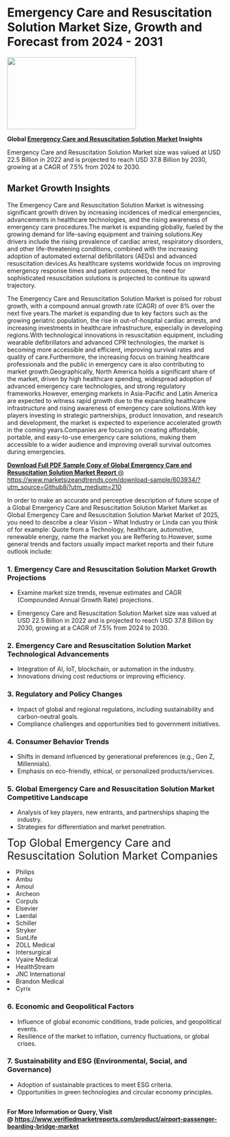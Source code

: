 <H1>Emergency Care and Resuscitation Solution Market Size, Growth and Forecast from 2024 - 2031</H1><img class="aligncenter size-medium wp-image-584254" src="https://thirdeyenews.in/wp-content/uploads/2024/09/Global-Market-Research-300x168.jpeg" alt="" width="300" height="168" /><p><strong>Global&nbsp;<a href="https://www.marketsizeandtrends.com/download-sample/603934/?utm_source=Github8j?utm_medium=210">Emergency Care and Resuscitation Solution Market</a> Insights</strong></p><p>Emergency Care and Resuscitation Solution Market size was valued at USD 22.5 Billion in 2022 and is projected to reach USD 37.8 Billion by 2030, growing at a CAGR of 7.5% from 2024 to 2030.</p><p><h2>Market Growth Insights</h2> <p>The Emergency Care and Resuscitation Solution Market is witnessing significant growth driven by increasing incidences of medical emergencies, advancements in healthcare technologies, and the rising awareness of emergency care procedures.The market is expanding globally, fueled by the growing demand for life-saving equipment and training solutions.Key drivers include the rising prevalence of cardiac arrest, respiratory disorders, and other life-threatening conditions, combined with the increasing adoption of automated external defibrillators (AEDs) and advanced resuscitation devices.As healthcare systems worldwide focus on improving emergency response times and patient outcomes, the need for sophisticated resuscitation solutions is projected to continue its upward trajectory.</p> <p><a href="#"></a></p> <p>The Emergency Care and Resuscitation Solution Market is poised for robust growth, with a compound annual growth rate (CAGR) of over 8% over the next five years.The market is expanding due to key factors such as the growing geriatric population, the rise in out-of-hospital cardiac arrests, and increasing investments in healthcare infrastructure, especially in developing regions.With technological innovations in resuscitation equipment, including wearable defibrillators and advanced CPR technologies, the market is becoming more accessible and efficient, improving survival rates and quality of care.Furthermore, the increasing focus on training healthcare professionals and the public in emergency care is also contributing to market growth.Geographically, North America holds a significant share of the market, driven by high healthcare spending, widespread adoption of advanced emergency care technologies, and strong regulatory frameworks.However, emerging markets in Asia-Pacific and Latin America are expected to witness rapid growth due to the expanding healthcare infrastructure and rising awareness of emergency care solutions.With key players investing in strategic partnerships, product innovation, and research and development, the market is expected to experience accelerated growth in the coming years.Companies are focusing on creating affordable, portable, and easy-to-use emergency care solutions, making them accessible to a wider audience and improving overall survival outcomes during emergencies.<p><a href="#"></p><p><span class=""><strong>Download Full PDF Sample Copy of Global Emergency Care and Resuscitation Solution Market Report</strong> @ <a href="https://www.marketsizeandtrends.com/download-sample/603934/?utm_source=Github8j?utm_medium=210" target="_blank">https://www.marketsizeandtrends.com/download-sample/603934/?utm_source=Github8j?utm_medium=210</a></span></p><p>In order to make an accurate and perceptive description of future scope of a Global&nbsp;Emergency Care and Resuscitation Solution Market Market as Global&nbsp;Emergency Care and Resuscitation Solution Market Market of 2025, you need to describe a clear Vision &ndash; What Industry or Linda can you think of for example: Quote from a Technology, healthcare, automotive, renewable energy, name the market you are Reffering to.However, some general trends and factors usually impact market reports and their future outlook include:</p><h3>1.&nbsp;<strong>Emergency Care and Resuscitation Solution Market Growth Projections</strong></h3><ul><li>Examine market size trends, revenue estimates and CAGR (Compounded Annual Growth Rate) projections.</li><li><p>Emergency Care and Resuscitation Solution Market size was valued at USD 22.5 Billion in 2022 and is projected to reach USD 37.8 Billion by 2030, growing at a CAGR of 7.5% from 2024 to 2030.</p></li></ul><h3>2.&nbsp;<strong>Emergency Care and Resuscitation Solution Market Technological Advancements</strong></h3><ul><li>Integration of AI, IoT, blockchain, or automation in the industry.</li><li>Innovations driving cost reductions or improving efficiency.</li></ul><h3>3.&nbsp;<strong>Regulatory and Policy Changes</strong></h3><ul><li>Impact of global and regional regulations, including sustainability and carbon-neutral goals.</li><li>Compliance challenges and opportunities tied to government initiatives.</li></ul><h3>4.&nbsp;<strong>Consumer Behavior Trends</strong></h3><ul><li>Shifts in demand influenced by generational preferences (e.g., Gen Z, Millennials).</li><li>Emphasis on eco-friendly, ethical, or personalized products/services.</li></ul><h3>5.&nbsp;<strong>Global Emergency Care and Resuscitation Solution Market Competitive Landscape</strong></h3><ul><li>Analysis of key players, new entrants, and partnerships shaping the industry.</li><li>Strategies for differentiation and market penetration.</li></ul><p data-pm-slice="1 1 []"><span style="color: inherit; font-family: inherit; font-size: 25px;">Top Global Emergency Care and Resuscitation Solution Market Companies</span></p><div class="" data-test-id=""><p><li>Philips</li><li> Ambu</li><li> Amoul</li><li> Archeon</li><li> Corpuls</li><li> Elsevier</li><li> Laerdal</li><li> Schiller</li><li> Stryker</li><li> SunLife</li><li> ZOLL Medical</li><li> Intersurgical</li><li> Vyaire Medical</li><li> HealthStream</li><li> JNC International</li><li> Brandon Medical</li><li> Cyrix</li></p></div><h3>6.&nbsp;<strong>Economic and Geopolitical Factors</strong></h3><ul><li>Influence of global economic conditions, trade policies, and geopolitical events.</li><li>Resilience of the market to inflation, currency fluctuations, or global crises.</li></ul><h3>7.&nbsp;<strong>Sustainability and ESG (Environmental, Social, and Governance)</strong></h3><ul><li>Adoption of sustainable practices to meet ESG criteria.</li><li>Opportunities in green technologies and circular economy principles.</li></ul><h2><strong style="font-size: 14px;">For More Information or Query, Visit @&nbsp;</strong><a style="background-color: #ffffff; font-size: 14px;" href="https://www.marketsizeandtrends.com/report/emergency-care-and-resuscitation-solution-market/" target="_blank">https://www.verifiedmarketreports.com/product/airport-passenger-boarding-bridge-market</a></h2>